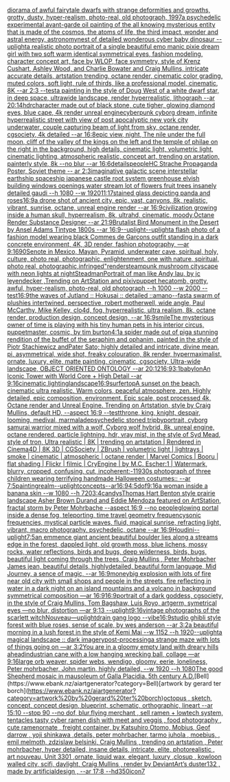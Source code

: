 [diorama of awful fairytale dwarfs with strange deformities and growths, grotty, dusty, hyper-realism, photo-real, old photograph, 1997](https://www.ebank.nz/aiartgenerator?category=diorama%20of%20awful%20fairytale%20dwarfs%20with%20strange%20deformities%20and%20growths%2C%20grotty%2C%20dusty%2C%20hyper-realism%2C%20photo-real%2C%20old%20photograph%2C%201997)[a psychedelic experimental avant-garde oil painting of the all knowing mysterious entity that is made of the cosmos, the atoms of life, the third impact, wonder and astral energy, astronomy](https://www.ebank.nz/aiartgenerator?category=a%20psychedelic%20experimental%20avant-garde%20oil%20painting%20of%20the%20all%20knowing%20mysterious%20entity%20that%20is%20made%20of%20the%20cosmos%2C%20the%20atoms%20of%20life%2C%20the%20third%20impact%2C%20wonder%20and%20astral%20energy%2C%20astronomy)[nest of detailed wonderous cyber baby dinosaur --uplight](https://www.ebank.nz/aiartgenerator?category=nest%20of%20detailed%20wonderous%20cyber%20baby%20dinosaur%20--uplight)[a realistic photo portrait of a single beautiful emo manic pixie dream girl with two soft warm identical symmetrical eyes, fashion modeling, character concept art, face by WLOP, face symmetry, style of Krenz Cushart, Ashley Wood, and Charlie Bowater and Craig Mullins, intricate accurate details, artstation trending, octane render, cinematic color grading, muted colors, soft light, rule of thirds, like a professional model, cinematic, 8K --ar 2:3 --test](https://www.ebank.nz/aiartgenerator?category=a%20realistic%20photo%20portrait%20of%20a%20single%20beautiful%20emo%20manic%20pixie%20dream%20girl%20with%20two%20soft%20warm%20identical%20symmetrical%20eyes%2C%20fashion%20modeling%2C%20character%20concept%20art%2C%20face%20by%20WLOP%2C%20face%20symmetry%2C%20style%20of%20Krenz%20Cushart%2C%20Ashley%20Wood%2C%20and%20Charlie%20Bowater%20and%20Craig%20Mullins%2C%20intricate%20accurate%20details%2C%20artstation%20trending%2C%20octane%20render%2C%20cinematic%20color%20grading%2C%20muted%20colors%2C%20soft%20light%2C%20rule%20of%20thirds%2C%20like%20a%20professional%20model%2C%20cinematic%2C%208K%20--ar%202%3A3%20--test)[a painting in the style of Doug West of a white dwarf star, in deep space, ultrawide landscape, render hyperrealistic, lithograph --ar 20:14](https://www.ebank.nz/aiartgenerator?category=a%20painting%20in%20the%20style%20of%20Doug%20West%20of%20a%20white%20dwarf%20star%2C%20in%20deep%20space%2C%20ultrawide%20landscape%2C%20render%20hyperrealistic%2C%20lithograph%20--ar%2020%3A14)[hdr](https://www.ebank.nz/aiartgenerator?category=hdr)[character made out of black stone,  cute  tigher, glowing diamond eyes, blue cape, 4k render unreal engine](https://www.ebank.nz/aiartgenerator?category=character%20made%20out%20of%20black%20stone%2C%20%20cute%20%20tigher%2C%20glowing%20diamond%20eyes%2C%20blue%20cape%2C%204k%20render%20unreal%20engine)[cyberpunk cyborg dream, infinite hyperrealistic street with view of post apocalyptic new york city underwater, couple capturing beam of light from sky, octane render, cgsociety, 4k detailed --ar 16:8](https://www.ebank.nz/aiartgenerator?category=cyberpunk%20cyborg%20dream%2C%20infinite%20hyperrealistic%20street%20with%20view%20of%20post%20apocalyptic%20new%20york%20city%20underwater%2C%20couple%20capturing%20beam%20of%20light%20from%20sky%2C%20octane%20render%2C%20cgsociety%2C%204k%20detailed%20--ar%2016%3A8)[epic view, night, The nile under the full moon, cliff of the valley of the kings on the left and the temple of philae on the right in the background, high details, cinematic light, volumetric light, cinematic lighting, atmospheric realistic, concept art, trending on arstation, painterly style, 8k --no blur --ar 16:6](https://www.ebank.nz/aiartgenerator?category=epic%20view%2C%20night%2C%20The%20nile%20under%20the%20full%20moon%2C%20cliff%20of%20the%20valley%20of%20the%20kings%20on%20the%20left%20and%20the%20temple%20of%20philae%20on%20the%20right%20in%20the%20background%2C%20high%20details%2C%20cinematic%20light%2C%20volumetric%20light%2C%20cinematic%20lighting%2C%20atmospheric%20realistic%2C%20concept%20art%2C%20trending%20on%20arstation%2C%20painterly%20style%2C%208k%20--no%20blur%20--ar%2016%3A6)[details](https://www.ebank.nz/aiartgenerator?category=details)[people](https://www.ebank.nz/aiartgenerator?category=people)[HC Strache Propaganda Poster, Soviet theme -- ar 2:3](https://www.ebank.nz/aiartgenerator?category=HC%20Strache%20Propaganda%20Poster%2C%20Soviet%20theme%20--%20ar%202%3A3)[imaginative galactic scene interstellar earthship spaceship japanese castle root system greenhouse elvish building windows openings water stream lot of flowers fruit trees insanely detailed gaudi --h 1080 --w 1920](https://www.ebank.nz/aiartgenerator?category=imaginative%20galactic%20scene%20interstellar%20earthship%20spaceship%20japanese%20castle%20root%20system%20greenhouse%20elvish%20building%20windows%20openings%20water%20stream%20lot%20of%20flowers%20fruit%20trees%20insanely%20detailed%20gaudi%20--h%201080%20--w%201920)[11:17](https://www.ebank.nz/aiartgenerator?category=11%3A17)[stained glass depicting panda and roses](https://www.ebank.nz/aiartgenerator?category=stained%20glass%20depicting%20panda%20and%20roses)[16:9](https://www.ebank.nz/aiartgenerator?category=16%3A9)[a drone shot of ancient city, epic, vast, canyons, 8k, realistic, vibrant, sunrise, octane, unreal engine render --ar 16:9](https://www.ebank.nz/aiartgenerator?category=a%20drone%20shot%20of%20ancient%20city%2C%20epic%2C%20vast%2C%20canyons%2C%208k%2C%20realistic%2C%20vibrant%2C%20sunrise%2C%20octane%2C%20unreal%20engine%20render%20--ar%2016%3A9)[civilization growing inside a human skull, hyperrealism, 8k, ultrahd, cinematic, moody,Octane Render Substance Designer --ar 21:9](https://www.ebank.nz/aiartgenerator?category=civilization%20growing%20inside%20a%20human%20skull%2C%20hyperrealism%2C%208k%2C%20ultrahd%2C%20cinematic%2C%20moody%2COctane%20Render%20Substance%20Designer%20--ar%2021%3A9)[Brutalist Bird Monument in the Desert  by Ansel Adams Tintype 1800s --ar 16:9](https://www.ebank.nz/aiartgenerator?category=Brutalist%20Bird%20Monument%20in%20the%20Desert%20%20by%20Ansel%20Adams%20Tintype%201800s%20--ar%2016%3A9)[--uplight](https://www.ebank.nz/aiartgenerator?category=--uplight)[--uplight](https://www.ebank.nz/aiartgenerator?category=--uplight)[a flash photo of a fashion model wearing black Commes de Garçons outfit standing in a dark concrete environment, 4K, 3D render, fashion photography, —ar 9:16](https://www.ebank.nz/aiartgenerator?category=a%20flash%20photo%20of%20a%20fashion%20model%20wearing%20black%20Commes%20de%20Gar%C3%A7ons%20outfit%20standing%20in%20a%20dark%20concrete%20environment%2C%204K%2C%203D%20render%2C%20fashion%20photography%2C%20%E2%80%94ar%209%3A16)[90](https://www.ebank.nz/aiartgenerator?category=90)[Senote in Mexico, Mayan, Pyramid, underwater cave, spiritual, holy, culture, photo real, photographic, enlightenment, one with nature, spiritual, photo real, photographic,](https://www.ebank.nz/aiartgenerator?category=Senote%20in%20Mexico%2C%20Mayan%2C%20Pyramid%2C%20underwater%20cave%2C%20spiritual%2C%20holy%2C%20culture%2C%20photo%20real%2C%20photographic%2C%20enlightenment%2C%20one%20with%20nature%2C%20spiritual%2C%20photo%20real%2C%20photographic%2C)[infringed"](https://www.ebank.nz/aiartgenerator?category=infringed%22)[render](https://www.ebank.nz/aiartgenerator?category=render)[steampunk mushroom cityscape with neon lights at night](https://www.ebank.nz/aiartgenerator?category=steampunk%20mushroom%20cityscape%20with%20neon%20lights%20at%20night)[Steadman](https://www.ebank.nz/aiartgenerator?category=Steadman)[Portrait of man like Andy lau, by jc leyendecker ,Trending on ArtStation and pixiv](https://www.ebank.nz/aiartgenerator?category=Portrait%20of%20man%20like%20Andy%20lau%2C%20by%20jc%20leyendecker%20%2CTrending%20on%20ArtStation%20and%20pixiv)[puppet hecatomb, grotty, awful, hyper-realism, photo-real, old photograph --h 1000 --w 2000 --test](https://www.ebank.nz/aiartgenerator?category=puppet%20hecatomb%2C%20grotty%2C%20awful%2C%20hyper-realism%2C%20photo-real%2C%20old%20photograph%20--h%201000%20--w%202000%20--test)[16:9](https://www.ebank.nz/aiartgenerator?category=16%3A9)[the waves of Jutland :: Hokusai :: detailed ::](https://www.ebank.nz/aiartgenerator?category=the%20waves%20of%20Jutland%20%3A%3A%20Hokusai%20%3A%3A%20detailed%20%3A%3A)[amano](https://www.ebank.nz/aiartgenerator?category=amano)[--fast](https://www.ebank.nz/aiartgenerator?category=--fast)[a swarm of plushies intertwined, perspective, robert motherwell, wide angle, Paul McCarthy, Mike Kelley, clo4d, fog, hyperrealistic, ultra realism, 8k, octane render, production design, concept design, --ar 16:9](https://www.ebank.nz/aiartgenerator?category=a%20swarm%20of%20plushies%20intertwined%2C%20perspective%2C%20robert%20motherwell%2C%20wide%20angle%2C%20Paul%20McCarthy%2C%20Mike%20Kelley%2C%20clo4d%2C%20fog%2C%20hyperrealistic%2C%20ultra%20realism%2C%208k%2C%20octane%20render%2C%20production%20design%2C%20concept%20design%2C%20--ar%2016%3A9)[smile](https://www.ebank.nz/aiartgenerator?category=smile)[The mysterious owner of time is playing with his tiny human pets in his interior circus, puppetmaster, cosmic, by tim burton](https://www.ebank.nz/aiartgenerator?category=The%20mysterious%20owner%20of%20time%20is%20playing%20with%20his%20tiny%20human%20pets%20in%20his%20interior%20circus%2C%20puppetmaster%2C%20cosmic%2C%20by%20tim%20burton)[4:1](https://www.ebank.nz/aiartgenerator?category=4%3A1)[a spider made out of pig](https://www.ebank.nz/aiartgenerator?category=a%20spider%20made%20out%20of%20pig)[a  stunning rendition of the buffet of the seraphim and ophanim, painted in the style of Piotr Stachiewicz andPater Sato; highly detailed and intricate, divine mean, pi, asymmetrical, wide shot, freaky colouration, 8k render, hypermaximalist, ornate, luxury, elite, matte painting, cinematic, cgsociety, Ultra-wide landscape, OBJECT ORIENTED ONTOLOGY --ar 20:12](https://www.ebank.nz/aiartgenerator?category=a%20%20stunning%20rendition%20of%20the%20buffet%20of%20the%20seraphim%20and%20ophanim%2C%20painted%20in%20the%20style%20of%20Piotr%20Stachiewicz%20andPater%20Sato%3B%20highly%20detailed%20and%20intricate%2C%20divine%20mean%2C%20pi%2C%20asymmetrical%2C%20wide%20shot%2C%20freaky%20colouration%2C%208k%20render%2C%20hypermaximalist%2C%20ornate%2C%20luxury%2C%20elite%2C%20matte%20painting%2C%20cinematic%2C%20cgsociety%2C%20Ultra-wide%20landscape%2C%20OBJECT%20ORIENTED%20ONTOLOGY%20--ar%2020%3A12)[16:9](https://www.ebank.nz/aiartgenerator?category=16%3A9)[3:1](https://www.ebank.nz/aiartgenerator?category=3%3A1)[babylon](https://www.ebank.nz/aiartgenerator?category=babylon)[An Iconic Tower with World Core + High Detail --ar 9:16](https://www.ebank.nz/aiartgenerator?category=An%20Iconic%20Tower%20with%20World%20Core%20%2B%20High%20Detail%20--ar%209%3A16)[cinematic,](https://www.ebank.nz/aiartgenerator?category=cinematic%2C)[lighting](https://www.ebank.nz/aiartgenerator?category=lighting)[landscape](https://www.ebank.nz/aiartgenerator?category=landscape)[16:9](https://www.ebank.nz/aiartgenerator?category=16%3A9)[surfer](https://www.ebank.nz/aiartgenerator?category=surfer)[top](https://www.ebank.nz/aiartgenerator?category=top)[A sunset on the beach, cinematic ultra realistic. Warm colors, peaceful atmosphere, zen. Highly detailed, epic composition, environment. Epic scale, post processed 4k, Octane render and Unreal Engine. Trending on Artstation, style by Craig Mullins, default HD, --aspect 16:9 --test](https://www.ebank.nz/aiartgenerator?category=A%20sunset%20on%20the%20beach%2C%20cinematic%20ultra%20realistic.%20Warm%20colors%2C%20peaceful%20atmosphere%2C%20zen.%20Highly%20detailed%2C%20epic%20composition%2C%20environment.%20Epic%20scale%2C%20post%20processed%204k%2C%20Octane%20render%20and%20Unreal%20Engine.%20Trending%20on%20Artstation%2C%20style%20by%20Craig%20Mullins%2C%20default%20HD%2C%20--aspect%2016%3A9%20--test)[throne, king, knight, despair, looming, medival, marmalade](https://www.ebank.nz/aiartgenerator?category=throne%2C%20king%2C%20knight%2C%20despair%2C%20looming%2C%20medival%2C%20marmalade)[psychedelic stoned trip](https://www.ebank.nz/aiartgenerator?category=psychedelic%20stoned%20trip)[by](https://www.ebank.nz/aiartgenerator?category=by)[portrait, cyborg samurai warrior mixed with a wolf, Cyborg wolf hybrid, 8k, unreal engine, octane rendered, particle lightning, hdr, vray mist, in the style of Syd Mead, style of tron, Ultra realistic | 8K | trending on artstation | Rendered in Cinema4D | 8K 3D | CGSociety | ZBrush | volumetric light | lightrays | smoke | cinematic | atmospheric | octane render | Marvel Comics | Booru | flat shading | Flickr | filmic | CryEngine | by M.C. Escher:1 | Watermark, blurry, cropped, confusing, cut, incoherent:-1](https://www.ebank.nz/aiartgenerator?category=portrait%2C%20cyborg%20samurai%20warrior%20mixed%20with%20a%20wolf%2C%20Cyborg%20wolf%20hybrid%2C%208k%2C%20unreal%20engine%2C%20octane%20rendered%2C%20particle%20lightning%2C%20hdr%2C%20vray%20mist%2C%20in%20the%20style%20of%20Syd%20Mead%2C%20style%20of%20tron%2C%20Ultra%20realistic%20%7C%208K%20%7C%20trending%20on%20artstation%20%7C%20Rendered%20in%20Cinema4D%20%7C%208K%203D%20%7C%20CGSociety%20%7C%20ZBrush%20%7C%20volumetric%20light%20%7C%20lightrays%20%7C%20smoke%20%7C%20cinematic%20%7C%20atmospheric%20%7C%20octane%20render%20%7C%20Marvel%20Comics%20%7C%20Booru%20%7C%20flat%20shading%20%7C%20Flickr%20%7C%20filmic%20%7C%20CryEngine%20%7C%20by%20M.C.%20Escher%3A1%20%7C%20Watermark%2C%20blurry%2C%20cropped%2C%20confusing%2C%20cut%2C%20incoherent%3A-1)[1930s photograph of three children wearing terrifying handmade Halloween costumes:: --ar 7:5](https://www.ebank.nz/aiartgenerator?category=1930s%20photograph%20of%20three%20children%20wearing%20terrifying%20handmade%20Halloween%20costumes%3A%3A%20--ar%207%3A5)[painting](https://www.ebank.nz/aiartgenerator?category=painting)[realm](https://www.ebank.nz/aiartgenerator?category=realm)[--uplight](https://www.ebank.nz/aiartgenerator?category=--uplight)[concepts--ar16:9](https://www.ebank.nz/aiartgenerator?category=concepts--ar16%3A9)[4:5](https://www.ebank.nz/aiartgenerator?category=4%3A5)[dof](https://www.ebank.nz/aiartgenerator?category=dof)[9:16](https://www.ebank.nz/aiartgenerator?category=9%3A16)[a woman inside a banana skin --w 1080 --h 720](https://www.ebank.nz/aiartgenerator?category=a%20woman%20inside%20a%20banana%20skin%20--w%201080%20--h%20720)[3:4](https://www.ebank.nz/aiartgenerator?category=3%3A4)[candys](https://www.ebank.nz/aiartgenerator?category=candys)[Thomas Hart Benton style  prairie landscape Asher Brown Durand and Eddie Mendoza featured on ArtStation, fractal storm by Peter Mohrbache --aspect 16:9 --no people](https://www.ebank.nz/aiartgenerator?category=Thomas%20Hart%20Benton%20style%20%20prairie%20landscape%20Asher%20Brown%20Durand%20and%20Eddie%20Mendoza%20featured%20on%20ArtStation%2C%20fractal%20storm%20by%20Peter%20Mohrbache%20--aspect%2016%3A9%20--no%20people)[glowing portal inside a dense fog, teleporting, time travel geometry frequency](https://www.ebank.nz/aiartgenerator?category=glowing%20portal%20inside%20a%20dense%20fog%2C%20teleporting%2C%20time%20travel%20geometry%20frequency)[sonic frequencies, mystical particle waves, fluid, magical sunrise, refracting light, vibrant, macro photography, psychedelic, octane --ar 16:9](https://www.ebank.nz/aiartgenerator?category=sonic%20frequencies%2C%20mystical%20particle%20waves%2C%20fluid%2C%20magical%20sunrise%2C%20refracting%20light%2C%20vibrant%2C%20macro%20photography%2C%20psychedelic%2C%20octane%20--ar%2016%3A9)[Houdini](https://www.ebank.nz/aiartgenerator?category=Houdini)[--uplight](https://www.ebank.nz/aiartgenerator?category=--uplight)[7:5](https://www.ebank.nz/aiartgenerator?category=7%3A5)[an emmence giant ancient  beautiful boulder lies along a  streams edge in  the forest,  dappled light, old growth moss,  blue lichens, mossy rocks, water reflections,  birds and bugs, deep wilderness, birds, bugs, beautiful light coming through the trees, Craig Mullins , Peter Mohrbacher James jean,  beautiful details, highlydetailed, beautiful form language, Mid Journey, a sence of magic, --ar 16:9](https://www.ebank.nz/aiartgenerator?category=an%20emmence%20giant%20ancient%20%20beautiful%20boulder%20lies%20along%20a%20%20streams%20edge%20in%20%20the%20forest%2C%20%20dappled%20light%2C%20old%20growth%20moss%2C%20%20blue%20lichens%2C%20mossy%20rocks%2C%20water%20reflections%2C%20%20birds%20and%20bugs%2C%20deep%20wilderness%2C%20birds%2C%20bugs%2C%20beautiful%20light%20coming%20through%20the%20trees%2C%20Craig%20Mullins%20%2C%20Peter%20Mohrbacher%20James%20jean%2C%20%20beautiful%20details%2C%20highlydetailed%2C%20beautiful%20form%20language%2C%20Mid%20Journey%2C%20a%20sence%20of%20magic%2C%20--ar%2016%3A9)[money](https://www.ebank.nz/aiartgenerator?category=money)[big explosion with lots of fire near old city with small shops and people in the streets, fire reflecting in water in a dark night on an island mountains and a volcano in background symmetrical composition —ar 16:9](https://www.ebank.nz/aiartgenerator?category=big%20explosion%20with%20lots%20of%20fire%20near%20old%20city%20with%20small%20shops%20and%20people%20in%20the%20streets%2C%20fire%20reflecting%20in%20water%20in%20a%20dark%20night%20on%20an%20island%20mountains%20and%20a%20volcano%20in%20background%20symmetrical%20composition%20%E2%80%94ar%2016%3A9)[16:9](https://www.ebank.nz/aiartgenerator?category=16%3A9)[portrait of a dark goddess, cgsociety, in the style of  Craig Mullins, Tom Bagshaw, Luis Royo, artgerm, symetrical eyes —no blur, distortion —ar 9:13 --uplight](https://www.ebank.nz/aiartgenerator?category=portrait%20of%20a%20dark%20goddess%2C%20cgsociety%2C%20in%20the%20style%20of%20%20Craig%20Mullins%2C%20Tom%20Bagshaw%2C%20Luis%20Royo%2C%20artgerm%2C%20symetrical%20eyes%20%E2%80%94no%20blur%2C%20distortion%20%E2%80%94ar%209%3A13%20--uplight)[9:16](https://www.ebank.nz/aiartgenerator?category=9%3A16)[vintage photographs of the scarlett witch](https://www.ebank.nz/aiartgenerator?category=vintage%20photographs%20of%20the%20scarlett%20witch)[Nouveau](https://www.ebank.nz/aiartgenerator?category=Nouveau)[—uplight](https://www.ebank.nz/aiartgenerator?category=%E2%80%94uplight)[drain gang logo --vibe](https://www.ebank.nz/aiartgenerator?category=drain%20gang%20logo%20--vibe)[16:9](https://www.ebank.nz/aiartgenerator?category=16%3A9)[studio ghibli style forest with blue roses, sense of scale, by wes anderson --ar 3:2](https://www.ebank.nz/aiartgenerator?category=studio%20ghibli%20style%20forest%20with%20blue%20roses%2C%20sense%20of%20scale%2C%20by%20wes%20anderson%20--ar%203%3A2)[a beautiful morning in a lush forest in the style of Kemi Mai --w 1152 --h 1920](https://www.ebank.nz/aiartgenerator?category=a%20beautiful%20morning%20in%20a%20lush%20forest%20in%20the%20style%20of%20Kemi%20Mai%20--w%201152%20--h%201920)[--uplight](https://www.ebank.nz/aiartgenerator?category=--uplight)[a magical landscape :: dark imagery](https://www.ebank.nz/aiartgenerator?category=a%20magical%20landscape%20%3A%3A%20dark%20imagery)[post-processing](https://www.ebank.nz/aiartgenerator?category=post-processing)[a strange maze with lots of things going on —ar 3:2](https://www.ebank.nz/aiartgenerator?category=a%20strange%20maze%20with%20lots%20of%20things%20going%20on%20%E2%80%94ar%203%3A2)[You are in a gloomy empty land with dreary hills ahead](https://www.ebank.nz/aiartgenerator?category=You%20are%20in%20a%20gloomy%20empty%20land%20with%20dreary%20hills%20ahead)[industrian cane with a low hanging wrecking ball, collage —ar 9:16](https://www.ebank.nz/aiartgenerator?category=industrian%20cane%20with%20a%20low%20hanging%20wrecking%20ball%2C%20collage%20%E2%80%94ar%209%3A16)[large orb weaver, spider webs, wendigo, gloomy, eerie, loneliness, Peter mohrbacher, John martin, highly detailed, --w 1920 --h 1080](https://www.ebank.nz/aiartgenerator?category=large%20orb%20weaver%2C%20spider%20webs%2C%20wendigo%2C%20gloomy%2C%20eerie%2C%20loneliness%2C%20Peter%20mohrbacher%2C%20John%20martin%2C%20highly%20detailed%2C%20--w%201920%20--h%201080)[The good Shepherd mosaic in mausoleum of Galla Placidia. 5th century A.D.](https://www.ebank.nz/aiartgenerator?category=The%20good%20Shepherd%20mosaic%20in%20mausoleum%20of%20Galla%20Placidia.%205th%20century%20A.D.)[Bell](https://www.ebank.nz/aiartgenerator?category=Bell)[artwork by gerard ter borch](https://www.ebank.nz/aiartgenerator?category=artwork%20by%20gerard%20ter%20borch)[octopus , sketch, concept, concept design, blueprint, schematic, orthographic, lineart --ar 15:10 --stop 90 --no dof, blur,](https://www.ebank.nz/aiartgenerator?category=octopus%20%2C%20sketch%2C%20concept%2C%20concept%20design%2C%20blueprint%2C%20schematic%2C%20orthographic%2C%20lineart%20--ar%2015%3A10%20--stop%2090%20--no%20dof%2C%20blur%2C)[flying merchant , sell ramen + lowtech system, tentacles,tasty cyber ramen dish with meet and veggis , food photography , cute ramenornate , freight container, by Katsuhiro Otomo, Mobius, Geof darrow , yoji shinkawa ,details, peter mohrbacher, tarmo juhola , moebius, , emil melmoth, zdzislaw belsinki, Craig Mullins , trending on artstation , Peter mohrbacher, hyper detailed, insane details, intricate, elite, photorealistic , art nouveau, Unit 3301 ,ornate, liquid wax, elegant, luxury ,closup , kowloon walled city, scifi, daylight, Craig Mullins , render by DeviantArt’s duster132 , made by artificialdesign ,  --ar 17:8 --hd](https://www.ebank.nz/aiartgenerator?category=flying%20merchant%20%2C%20sell%20ramen%20%2B%20lowtech%20system%2C%20tentacles%2Ctasty%20cyber%20ramen%20dish%20with%20meet%20and%20veggis%20%2C%20food%20photography%20%2C%20cute%20ramenornate%20%2C%20freight%20container%2C%20by%20Katsuhiro%20Otomo%2C%20Mobius%2C%20Geof%20darrow%20%2C%20yoji%20shinkawa%20%2Cdetails%2C%20peter%20mohrbacher%2C%20tarmo%20juhola%20%2C%20moebius%2C%20%2C%20emil%20melmoth%2C%20zdzislaw%20belsinki%2C%20Craig%20Mullins%20%2C%20trending%20on%20artstation%20%2C%20Peter%20mohrbacher%2C%20hyper%20detailed%2C%20insane%20details%2C%20intricate%2C%20elite%2C%20photorealistic%20%2C%20art%20nouveau%2C%20Unit%203301%20%2Cornate%2C%20liquid%20wax%2C%20elegant%2C%20luxury%20%2Cclosup%20%2C%20kowloon%20walled%20city%2C%20scifi%2C%20daylight%2C%20Craig%20Mullins%20%2C%20render%20by%20DeviantArt%E2%80%99s%20duster132%20%2C%20made%20by%20artificialdesign%20%2C%20%20--ar%2017%3A8%20--hd)[350](https://www.ebank.nz/aiartgenerator?category=350)[icon](https://www.ebank.nz/aiartgenerator?category=icon)[7](https://www.ebank.nz/aiartgenerator?category=7)